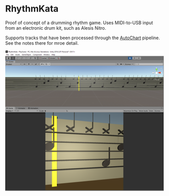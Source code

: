 # RhythmKata
Proof of concept of a drumming rhythm game.  Uses MIDI-to-USB input from an electronic drum kit, such as Alesis Nitro.

Supports tracks that have been processed through the [AutoChart](https://github.com/hiptopjones/AutoChart) pipeline.  See the notes there for mroe detail.

![Alt text](Screenshot.PNG?raw=true "Optional Title")
